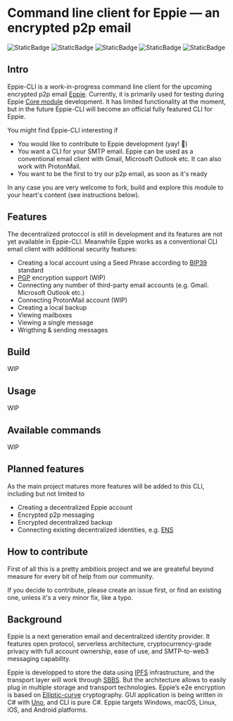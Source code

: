 # Command line client for Eppie — an encrypted p2p email

![StaticBadge](https://img.shields.io/badge/version-Alpha-lightgrey)
![StaticBadge](https://img.shields.io/badge/licence-Apache--2.0-green)
![StaticBadge](https://img.shields.io/badge/Windows-blue?logo=windows)
![StaticBadge](https://img.shields.io/badge/macOS-black?logo=apple)
![StaticBadge](https://img.shields.io/badge/Linux-red?logo=linux)


## Intro
Eppie-CLI is a work-in-progress command line client for the upcoming encrypted p2p email [Eppie](https://eppie.io). Currently, it is primarily used for testing during Eppie [Core module](https://github.com/Eppie-io/TuviCore) development. It has limited functionality at the moment, but in the future Eppie-CLI will become an official fully featured CLI for Eppie.

You might find Eppie-CLI interesting if
* You would like to contribute to Eppie development (yay! 🫶)
* You want a CLI for your SMTP email. Eppie can be used as a conventional email client with Gmail, Microsoft Outlook etc. It can also work with ProtonMail.
* You want to be the first to try our p2p email, as soon as it's ready

In any case you are very welcome to fork, build and explore this module to your heart's content (see instructions below).


## Features
The decentralized protoccol is still in development and its features are not yet available in Eppie-CLI. Meanwhile Eppie works as a conventional CLI email client with additional security features:

* Creating a local account using a Seed Phrase according to [BIP39](https://github.com/bitcoin/bips/blob/master/bip-0039.mediawiki) standard
* [PGP](https://www.openpgp.org/) encryption support (WIP)
* Connecting any number of third-party email accounts (e.g. Gmail. Microsoft Outlook etc.)
* Connecting ProtonMail account (WIP)
* Creating a local backup
* Viewing mailboxes
* Viewing a single message
* Wrigthing & sending messages


## Build
WIP


## Usage
WIP


## Available commands
WIP


## Planned features
As the main project matures more features will be added to this CLI, including but not limited to
* Creating a decentralized Eppie account
* Encrypted p2p messaging
* Encrypted decentralized backup
* Connecting existing decentralized identities, e.g. [ENS](https://ens.domains/)


## How to contribute
First of all this is a pretty ambitiois project and we are greateful beyond measure for every bit of help from our community.

If you decide to contribute, please create an issue first, or find an existing one, unless it's a very minor fix, like a typo. 

## Background
Eppie is a next generation email and decentralized identity provider. It features open protocol, serverless architecture, cryptocurrency-grade privacy with full account ownership, ease of use, and SMTP-to-web3 messaging capability.

Eppie is developped to store the data using [IPFS](https://github.com/ipfs/ipfs) infrastructure, and the transport layer will work through [SBBS](https://github.com/BeamMW/beam/wiki/Secure-bulletin-board-system-%28SBBS%29). But the architecture allows to easily plug in multiple storage and transport technologies. Eppie’s e2e encryption is based on [Elliptic-curve](https://en.wikipedia.org/wiki/Elliptic-curve_cryptography) cryptography. GUI application is being written in C# with [Uno](https://github.com/unoplatform/uno), and CLI is pure C#. Eppie targets Windows, macOS, Linux, iOS, and Android platforms.